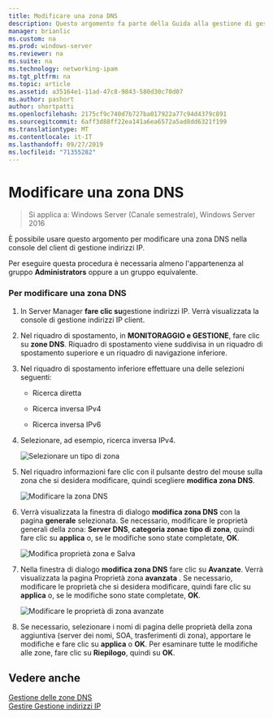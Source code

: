 ```yaml
---
title: Modificare una zona DNS
description: Questo argomento fa parte della Guida alla gestione di gestione indirizzi IP in Windows Server 2016.
manager: brianlic
ms.custom: na
ms.prod: windows-server
ms.reviewer: na
ms.suite: na
ms.technology: networking-ipam
ms.tgt_pltfrm: na
ms.topic: article
ms.assetid: a35164e1-11ad-47c8-9843-580d30c70d07
ms.author: pashort
author: shortpatti
ms.openlocfilehash: 2175cf9c740d7b727ba017922a77c94d4379c891
ms.sourcegitcommit: 6aff3d88ff22ea141a6ea6572a5ad8dd6321f199
ms.translationtype: MT
ms.contentlocale: it-IT
ms.lasthandoff: 09/27/2019
ms.locfileid: "71355282"
---
```

# <a name="edit-a-dns-zone"></a>Modificare una zona DNS

>Si applica a: Windows Server (Canale semestrale), Windows Server 2016

È possibile usare questo argomento per modificare una zona DNS nella console del client di gestione indirizzi IP.  
  
Per eseguire questa procedura è necessaria almeno l'appartenenza al gruppo **Administrators** oppure a un gruppo equivalente.  
  
### <a name="to-edit-a-dns-zone"></a>Per modificare una zona DNS  
  
1.  In Server Manager **fare clic su**gestione indirizzi IP. Verrà visualizzata la console di gestione indirizzi IP client.  
  
2.  Nel riquadro di spostamento, in **MONITORAGGIO e GESTIONE**, fare clic su **zone DNS**. Riquadro di spostamento viene suddivisa in un riquadro di spostamento superiore e un riquadro di navigazione inferiore.  
  
3.  Nel riquadro di spostamento inferiore effettuare una delle selezioni seguenti:  
  
    -   Ricerca diretta  
  
    -   Ricerca inversa IPv4  
  
    -   Ricerca inversa IPv6  
  
4.  Selezionare, ad esempio, ricerca inversa IPv4.  
  
    ![Selezionare un tipo di zona](../../media/Edit-a-DNS-Zone/ipam_EditZone_01.jpg)  
  
5.  Nel riquadro informazioni fare clic con il pulsante destro del mouse sulla zona che si desidera modificare, quindi scegliere **modifica zona DNS**.  
  
    ![Modificare la zona DNS](../../media/Edit-a-DNS-Zone/ipam_EditZone_02.jpg)  
  
6.  Verrà visualizzata la finestra di dialogo **modifica zona DNS** con la pagina **generale** selezionata. Se necessario, modificare le proprietà generali della zona: **Server DNS**, **categoria zona**e **tipo di zona**, quindi fare clic su **applica** o, se le modifiche sono state completate, **OK**.  
  
    ![Modifica proprietà zona e Salva](../../media/Edit-a-DNS-Zone/ipam_EditZone_03a.jpg)  
  
7.  Nella finestra di dialogo **modifica zona DNS** fare clic su **Avanzate**. Verrà visualizzata la pagina Proprietà zona **avanzata** . Se necessario, modificare le proprietà che si desidera modificare, quindi fare clic su **applica** o, se le modifiche sono state completate, **OK**.  
  
    ![Modificare le proprietà di zona avanzate](../../media/Edit-a-DNS-Zone/ipam_EditZone_04a.jpg)  
  
8.  Se necessario, selezionare i nomi di pagina delle proprietà della zona aggiuntiva (server dei nomi, SOA, trasferimenti di zona), apportare le modifiche e fare clic su **applica** o **OK**. Per esaminare tutte le modifiche alle zone, fare clic su **Riepilogo**, quindi su **OK**.  
  
## <a name="see-also"></a>Vedere anche  
[Gestione delle zone DNS](DNS-Zone-Management.md)  
[Gestire Gestione indirizzi IP](Manage-IPAM.md)  
  


